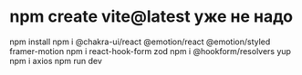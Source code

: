 # npm create vite@latest уже не надо
npm install
npm i @chakra-ui/react @emotion/react @emotion/styled framer-motion
npm i react-hook-form zod
npm i @hookform/resolvers yup
npm i axios
npm run dev